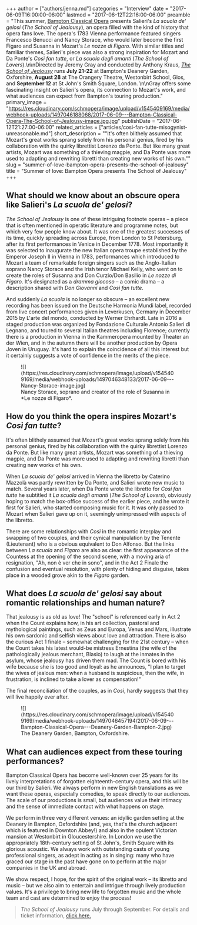 +++
author = ["authors/jenna.md"]
categories = "Interview"
date = "2017-06-09T16:00:00-06:00"
lastmod = "2017-06-12T22:16:00-06:00"
preamble = "This summer, [Bampton Classical Opera](http://www.bamptonopera.org/events.htm) presents Salieri's *La scuola de' gelosi* (*The School of Jealousy*), an opera filled with the kind of history that opera fans love. The opera's 1783 Vienna performance featured singers Francesco Benucci and Nancy Storace, who would later become the first Figaro and Susanna in Mozart's *Le nozze di Figaro*. With similar titles and familiar themes, Salieri's piece was also a strong inspiration for Mozart and Da Ponte's *Così fan tutte*, or *La scuola degli amanti* (*The School of Lovers*).\n\nDirected by Jeremy Gray and conducted by Anthony Kraus, [*The School of Jealousy*](http://www.bamptonopera.org/events.htm) runs **July 21-22** at Bampton's Deanery Garden, Oxforshire, **August 28** at The Orangery Theatre, Westonbirt School, Glos, and **September 12** at St John's Smith Square, London. \n\nGray offers some fascinating insight on Salieri's opera, its connection to Mozart's work, and what audiences can expect from Bampton's touring production."
primary_image = "https://res.cloudinary.com/schmopera/image/upload/v1545409169/media/webhook-uploads/1497046188068/2017-06-09---Bampton-Classical-Opera-The-School-of-Jealousy-image.jpg.jpg"
publishDate = "2017-06-12T21:27:00-06:00"
related_articles = ["articles/cosi-fan-tutte-misogynist-unreasonable.md"]
short_description = "&quot;It&#039;s often blithely assumed that Mozart&#039;s great works sprang solely from his personal genius, fired by his collaboration with the quirky librettist Lorenzo da Ponte. But like many great artists, Mozart was something of a thieving magpie, and Da Ponte was more used to adapting and rewriting libretti than creating new works of his own.&quot;"
slug = "summer-of-love-bampton-opera-presents-the-school-of-jealousy"
title = "Summer of love: Bampton Opera presents The School of Jealousy"
+++

## What should we know about an obscure opera like Salieri's *La scuola de' gelosi*?

*The School of Jealousy* is one of these intriguing footnote operas – a piece that is often mentioned in operatic literature and programme notes, but which very few people know about.  It was one of the greatest successes of its time, quickly spreading across Europe, from London to St Petersburg, after its first performances in Venice in December 1778.  Most importantly it was selected to inaugurate the new Italian opera troupe established by the Emperor Joseph II in Vienna in 1783, performances which introduced to Mozart a team of remarkable foreign singers such as the Anglo-Italian soprano Nancy Storace and the Irish tenor Michael Kelly, who went on to create the roles of Susanna and Don Curzio/Don Basilio in *Le nozze di Figaro*.  It's designated as a *dramma giocoso* – a comic drama – a description shared with *Don Giovanni* and *Così fan tutte*.  

And suddenly *La scuola* is no longer so obscure – an excellent new recording has been issued on the Deutsche Harmonia Mundi label, recorded from live concert performances given in Leverkusen, Germany in December 2015 by L'arte del mondo, conducted by Werner Ehrhardt.  Late in 2016 a staged production was organized by Fondazione Culturale Antonio Salieri di Legnano, and toured to several Italian theatres including Florence; currently there is a production in Vienna in the Kammeropera mounted by Theater an der Wien, and in the autumn there will be another production by Opera Joven in Uruguay.  It's hard to explain the coincidence of all this interest but it certainly suggests a vote of confidence in the merits of the piece.

<figure data-type="image">
![](https://res.cloudinary.com/schmopera/image/upload/v1545409169/media/webhook-uploads/1497046348133/2017-06-09---Nancy-Storace-image.jpg)
<figcaption>Nancy Storace, soprano and creator of the role of Susanna in *Le nozze di Figaro*.</figcaption>
</figure>

## How do you think the opera inspires Mozart's *Così fan tutte*?

It's often blithely assumed that Mozart's great works sprang solely from his personal genius, fired by his collaboration with the quirky librettist Lorenzo da Ponte.  But like many great artists, Mozart was something of a thieving magpie, and Da Ponte was more used to adapting and rewriting libretti than creating new works of his own.  

When *La scuola de' gelosi* arrived in Vienna the libretto by Caterino Mazzolà was partly rewritten by Da Ponte, and Salieri wrote new music to match.  Several years later, when Da Ponte wrote the libretto for *Così fan tutte* he subtitled it *La scuola degli amanti* (*The School of Lovers*), obviously hoping to match the box-office success of the earlier piece, and he wrote it first for Salieri, who started composing music for it.  It was only passed to Mozart when Salieri gave up on it, seemingly unimpressed with aspects of the libretto.  

There are some relationships with *Così* in the romantic interplay and swapping of two couples, and their cynical manipulation by the Tenente (Lieutenant) who is a obvious equivalent to Don Alfonso.  But the links between *La scuola* and *Figaro* are also as clear:  the first appearance of the Countess at the opening of the second scene, with a moving aria of resignation, "Ah, non è ver che in sono", and in the Act 2 Finale the confusion and eventual resolution, with plenty of hiding and disguise, takes place in a wooded grove akin to the *Figaro* garden.

## What does *La scuola de' gelosi* say about romantic relationships and human nature?

That jealousy is as old as love!  The "school" is referenced early in Act 2 when the Count explains how, in his art collection, pastoral and mythological paintings, such as Zeus and Europa, Venus and Mars, illustrate his own sardonic and selfish views about love and attraction.  There is also the curious Act 1 finale – somewhat challenging for the 21st century – when the Count takes his latest would-be mistress Ernestina (the wife of the pathologically jealous merchant, Blasio) to laugh at the inmates in the asylum, whose jealousy has driven them mad.  The Count is bored with his wife because she is too good and loyal: as he announces,  "I plan to target the wives of jealous men: when a husband is suspicious, then the wife, in frustration, is inclined to take a lover as compensation!"  

The final reconciliation of the couples, as in *Così*, hardly suggests that they will live happily ever after.

<figure data-type="image">
![](https://res.cloudinary.com/schmopera/image/upload/v1545409169/media/webhook-uploads/1497046457194/2017-06-09---Bampton-Classical-Opera---Deanery-Garden-Bampton-2.jpg)
<figcaption>The Deanery Garden, Bampton, Oxfordshire.</figcaption>
</figure>

## What can audiences expect from these touring performances?

Bampton Classical Opera has become well-known over 25 years for its lively interpretations of forgotten eighteenth-century opera, and this will be our third by Salieri.  We always perform in new English translations as we want these operas, especially comedies, to speak directly to our audiences.  The scale of our productions is small, but audiences value their intimacy and the sense of immediate contact with what happens on stage.  

We perform in three very different venues: an idyllic garden setting at the Deanery in Bampton, Oxfordshire (and, yes, that's the church adjacent which is featured in Downton Abbey!) and also in the opulent Victorian mansion at Westonbirt in Gloucestershire.  In London we use the appropriately 18th-century setting of St John's, Smith Square with its glorious acoustic.  We always work with outstanding casts of young professional singers, as adept in acting as in singing: many who have graced our stage in the past have gone on to perform at the major companies in the UK and abroad.  

We show respect, I hope, for the spirit of the original work – its libretto and music – but we also aim to entertain and intrigue through lively production values.  It's a privilege to bring new life to forgotten music and the whole team and cast are determined to enjoy the process!

>*The School of Jealousy* runs July through September. For details and ticket information, [click here.](http://www.bamptonopera.org/events.htm)
